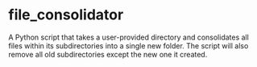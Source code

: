 # file_consolidator
A Python script that takes a user-provided directory and consolidates all files within its subdirectories into a single new folder. The script will also remove all old subdirectories except the new one it created.
